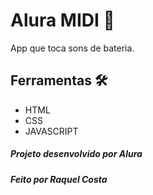 # Alura MIDI 🥁

App que toca sons de bateria.

## Ferramentas 🛠️

* HTML
* CSS
* JAVASCRIPT


##### Projeto desenvolvido por Alura 
##### Feito por Raquel Costa
